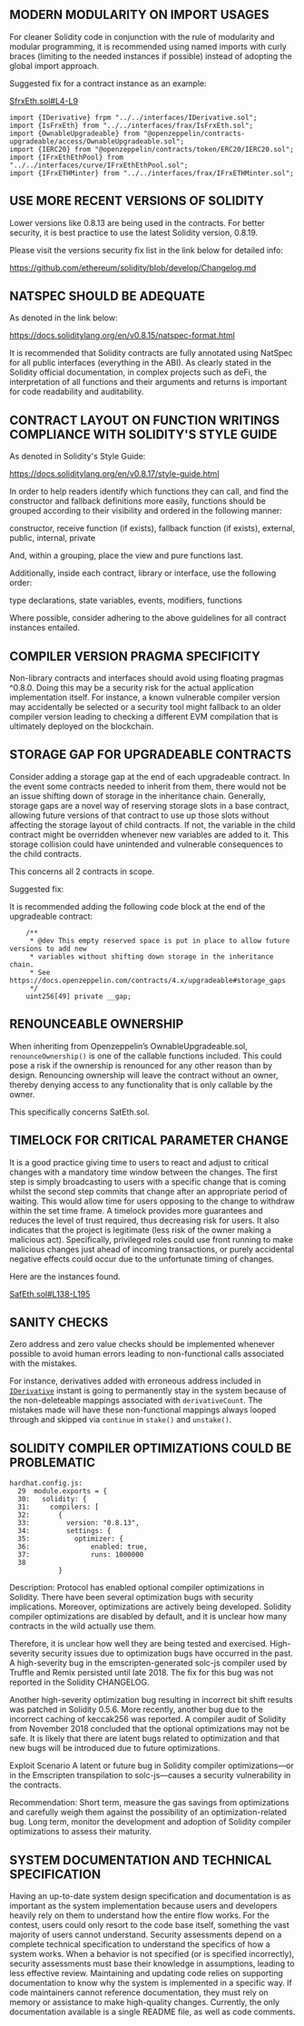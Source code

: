## MODERN MODULARITY ON IMPORT USAGES
For cleaner Solidity code in conjunction with the rule of modularity and modular programming, it is recommended using named imports with curly braces (limiting to the needed instances if possible) instead of adopting the global import approach.

Suggested fix for a contract instance as an example:

[SfrxEth.sol#L4-L9](https://github.com/code-423n4/2023-03-asymmetry/blob/main/contracts/SafEth/derivatives/SfrxEth.sol#L4-L9)

```
import {IDerivative} frpm "../../interfaces/IDerivative.sol";
import {IsFrxEth} from "../../interfaces/frax/IsFrxEth.sol";
import {OwnableUpgradeable} from "@openzeppelin/contracts-upgradeable/access/OwnableUpgradeable.sol";
import {IERC20} from "@openzeppelin/contracts/token/ERC20/IERC20.sol";
import {IFrxEthEthPool} from "../../interfaces/curve/IFrxEthEthPool.sol";
import {IFrxETHMinter} from "../../interfaces/frax/IFrxETHMinter.sol";
```
## USE MORE RECENT VERSIONS OF SOLIDITY
Lower versions like 0.8.13 are being used in the contracts. For better security, it is best practice to use the latest Solidity version, 0.8.19.

Please visit the versions security fix list in the link below for detailed info:

https://github.com/ethereum/solidity/blob/develop/Changelog.md

## NATSPEC SHOULD BE ADEQUATE
As denoted in the link below:

https://docs.soliditylang.org/en/v0.8.15/natspec-format.html

It is recommended that Solidity contracts are fully annotated using NatSpec for all public interfaces (everything in the ABI). As clearly stated in the Solidity official documentation, in complex projects such as deFi, the interpretation of all functions and their arguments and returns is important for code readability and auditability.

## CONTRACT LAYOUT ON FUNCTION WRITINGS COMPLIANCE WITH SOLIDITY'S STYLE GUIDE
As denoted in Solidity's Style Guide:

https://docs.soliditylang.org/en/v0.8.17/style-guide.html

In order to help readers identify which functions they can call, and find the constructor and fallback definitions more easily, functions should be grouped according to their visibility and ordered in the following manner:

constructor, receive function (if exists), fallback function (if exists), external, public, internal, private

And, within a grouping, place the view and pure functions last.

Additionally, inside each contract, library or interface, use the following order:

type declarations, state variables, events, modifiers, functions

Where possible, consider adhering to the above guidelines for all contract instances entailed.

## COMPILER VERSION PRAGMA SPECIFICITY
Non-library contracts and interfaces should avoid using floating pragmas ^0.8.0. Doing this may be a security risk for the actual application implementation itself. For instance, a known vulnerable compiler version may accidentally be selected or a security tool might fallback to an older compiler version leading to checking a different EVM compilation that is ultimately deployed on the blockchain.

## STORAGE GAP FOR UPGRADEABLE CONTRACTS
Consider adding a storage gap at the end of each upgradeable contract. In the event some contracts needed to inherit from them, there would not be an issue shifting down of storage in the inheritance chain. Generally, storage gaps are a novel way of reserving storage slots in a base contract, allowing future versions of that contract to use up those slots without affecting the storage layout of child contracts. If not, the variable in the child contract might be overridden whenever new variables are added to it. This storage collision could have unintended and vulnerable consequences to the child contracts.

This concerns all 2 contracts in scope.

Suggested fix:

It is recommended adding the following code block at the end of the upgradeable contract:

```
    /**
     * @dev This empty reserved space is put in place to allow future versions to add new
     * variables without shifting down storage in the inheritance chain.
     * See https://docs.openzeppelin.com/contracts/4.x/upgradeable#storage_gaps
     */
    uint256[49] private __gap;
```
## RENOUNCEABLE OWNERSHIP
When inheriting from Openzeppelin’s OwnableUpgradeable.sol, `renounceOwnership()` is one of the callable functions included. This could pose a risk if the ownership is renounced for any other reason than by design. Renouncing ownership will leave the contract without an owner, thereby denying access to any functionality that is only callable by the owner.

This specifically concerns SatEth.sol.

## TIMELOCK FOR CRITICAL PARAMETER CHANGE
It is a good practice giving time to users to react and adjust to critical changes with a mandatory time window between the changes. The first step is simply broadcasting to users with a specific change that is coming whilst the second step commits that change after an appropriate period of waiting. This would allow time for users opposing to the change to withdraw within the set time frame. A timelock provides more guarantees and reduces the level of trust required, thus decreasing risk for users. It also indicates that the project is legitimate (less risk of the owner making a malicious act). Specifically, privileged roles could use front running to make malicious changes just ahead of incoming transactions, or purely accidental negative effects could occur due to the unfortunate timing of changes. 

Here are the instances found.

[SafEth.sol#L138-L195](https://github.com/code-423n4/2023-03-asymmetry/blob/main/contracts/SafEth/SafEth.sol#L138-L195)

## SANITY CHECKS
Zero address and zero value checks should be implemented whenever possible to avoid human errors leading to non-functional calls associated with the mistakes. 

For instance, derivatives added with erroneous address included in [`IDerivative`](https://github.com/code-423n4/2023-03-asymmetry/blob/main/contracts/SafEth/SafEth.sol#L186) instant is going to permanently stay in the system because of the non-deleteable mappings associated with `derivativeCount`. The mistakes made will have these non-functional mappings always looped through and skipped via `continue` in `stake()` and `unstake()`.  

## SOLIDITY COMPILER OPTIMIZATIONS COULD BE PROBLEMATIC
```
hardhat.config.js:
  29  module.exports = {
  30:   solidity: {
  31:     compilers: [
  32:       {
  33:         version: "0.8.13",
  34:         settings: {
  35:           optimizer: {
  36:               enabled: true,
  37:               runs: 1000000
  38
            }
```
Description: Protocol has enabled optional compiler optimizations in Solidity. There have been several optimization bugs with security implications. Moreover, optimizations are actively being developed. Solidity compiler optimizations are disabled by default, and it is unclear how many contracts in the wild actually use them.

Therefore, it is unclear how well they are being tested and exercised. High-severity security issues due to optimization bugs have occurred in the past. A high-severity bug in the emscripten-generated solc-js compiler used by Truffle and Remix persisted until late 2018. The fix for this bug was not reported in the Solidity CHANGELOG.

Another high-severity optimization bug resulting in incorrect bit shift results was patched in Solidity 0.5.6. More recently, another bug due to the incorrect caching of keccak256 was reported. A compiler audit of Solidity from November 2018 concluded that the optional optimizations may not be safe. It is likely that there are latent bugs related to optimization and that new bugs will be introduced due to future optimizations.

Exploit Scenario A latent or future bug in Solidity compiler optimizations—or in the Emscripten transpilation to solc-js—causes a security vulnerability in the contracts.

Recommendation: Short term, measure the gas savings from optimizations and carefully weigh them against the possibility of an optimization-related bug. Long term, monitor the development and adoption of Solidity compiler optimizations to assess their maturity.

## SYSTEM DOCUMENTATION AND TECHNICAL SPECIFICATION
Having an up-to-date system design specification and documentation is as important as the system implementation because users and developers heavily rely on them to understand how the entire flow works. For the contest, users could only resort to the code base itself, something the vast majority of users cannot understand. Security assessments depend on a complete technical specification to understand the specifics of how a system works. When a behavior is not specified (or is specified incorrectly), security assessments must base their knowledge in assumptions, leading to less effective review. Maintaining and updating code relies on supporting documentation to know why the system is implemented in a specific way. If code maintainers cannot reference documentation, they must rely on memory or assistance to make high-quality changes. Currently, the only documentation available is a single README file, as well as code comments.